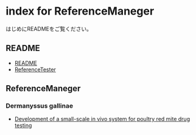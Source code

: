 # index for ReferenceManeger
はじめにREADMEをご覧ください。

## README
- [README](README.md)
- [ReferenceTester](ReferenceTester.html)

## ReferenceManeger
### Dermanyssus gallinae
- [Development of a small-scale in vivo system for poultry red mite drug testing](./Manuscript/DevelopmentSmallScaleSystemPRM.html)  
